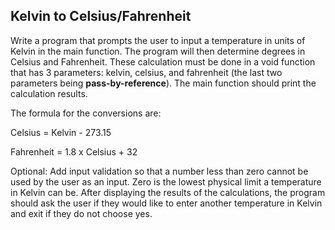 ## Kelvin to Celsius/Fahrenheit
Write a program that prompts the user to input a temperature in units of Kelvin in the main function. The program will then determine degrees in Celsius and Fahrenheit. These calculation must be done in a void function that has 3 parameters: kelvin, celsius, and fahrenheit (the last two parameters being **pass-by-reference**). The main function should print the calculation results.

The formula for the conversions are:

Celsius = Kelvin - 273.15

Fahrenheit = 1.8 x Celsius + 32

Optional:
Add input validation so that a number less than zero cannot be used by the user as an input. Zero is the lowest physical limit a temperature in Kelvin can be.  After displaying the results of the calculations, the program should ask the user if they would like to enter another temperature in Kelvin and exit if they do not choose yes.
